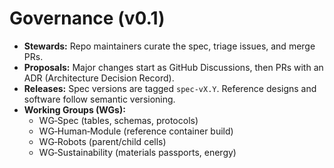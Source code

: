 # Governance (v0.1)

- **Stewards:** Repo maintainers curate the spec, triage issues, and merge PRs.
- **Proposals:** Major changes start as GitHub Discussions, then PRs with an ADR (Architecture Decision Record).
- **Releases:** Spec versions are tagged `spec-vX.Y`. Reference designs and software follow semantic versioning.
- **Working Groups (WGs):**
  - WG‑Spec (tables, schemas, protocols)
  - WG‑Human‑Module (reference container build)
  - WG‑Robots (parent/child cells)
  - WG‑Sustainability (materials passports, energy)
